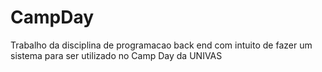 # CampDay
Trabalho da disciplina de programacao back end com intuito de fazer um sistema para ser utilizado no Camp Day da UNIVAS
